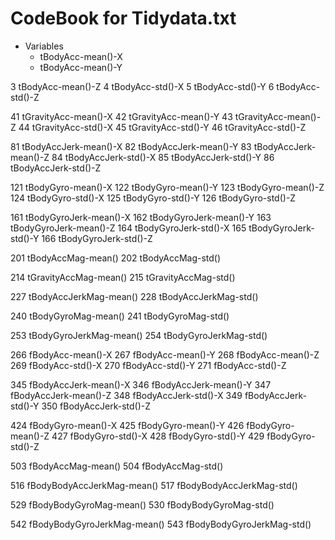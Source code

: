 # CodeBook for Tidydata.txt

- Variables
  - tBodyAcc-mean()-X
  - tBodyAcc-mean()-Y
  
3 tBodyAcc-mean()-Z
4 tBodyAcc-std()-X
5 tBodyAcc-std()-Y
6 tBodyAcc-std()-Z



41 tGravityAcc-mean()-X
42 tGravityAcc-mean()-Y
43 tGravityAcc-mean()-Z
44 tGravityAcc-std()-X
45 tGravityAcc-std()-Y
46 tGravityAcc-std()-Z


81 tBodyAccJerk-mean()-X
82 tBodyAccJerk-mean()-Y
83 tBodyAccJerk-mean()-Z
84 tBodyAccJerk-std()-X
85 tBodyAccJerk-std()-Y
86 tBodyAccJerk-std()-Z



121 tBodyGyro-mean()-X
122 tBodyGyro-mean()-Y
123 tBodyGyro-mean()-Z
124 tBodyGyro-std()-X
125 tBodyGyro-std()-Y
126 tBodyGyro-std()-Z


161 tBodyGyroJerk-mean()-X
162 tBodyGyroJerk-mean()-Y
163 tBodyGyroJerk-mean()-Z
164 tBodyGyroJerk-std()-X
165 tBodyGyroJerk-std()-Y
166 tBodyGyroJerk-std()-Z


201 tBodyAccMag-mean()
202 tBodyAccMag-std()

214 tGravityAccMag-mean()
215 tGravityAccMag-std()


227 tBodyAccJerkMag-mean()
228 tBodyAccJerkMag-std()

240 tBodyGyroMag-mean()
241 tBodyGyroMag-std()

253 tBodyGyroJerkMag-mean()
254 tBodyGyroJerkMag-std()

266 fBodyAcc-mean()-X
267 fBodyAcc-mean()-Y
268 fBodyAcc-mean()-Z
269 fBodyAcc-std()-X
270 fBodyAcc-std()-Y
271 fBodyAcc-std()-Z


345 fBodyAccJerk-mean()-X
346 fBodyAccJerk-mean()-Y
347 fBodyAccJerk-mean()-Z
348 fBodyAccJerk-std()-X
349 fBodyAccJerk-std()-Y
350 fBodyAccJerk-std()-Z


424 fBodyGyro-mean()-X
425 fBodyGyro-mean()-Y
426 fBodyGyro-mean()-Z
427 fBodyGyro-std()-X
428 fBodyGyro-std()-Y
429 fBodyGyro-std()-Z


503 fBodyAccMag-mean()
504 fBodyAccMag-std()

516 fBodyBodyAccJerkMag-mean()
517 fBodyBodyAccJerkMag-std()

529 fBodyBodyGyroMag-mean()
530 fBodyBodyGyroMag-std()

542 fBodyBodyGyroJerkMag-mean()
543 fBodyBodyGyroJerkMag-std()

